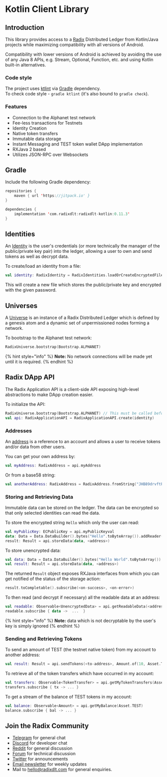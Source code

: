 # Kotlin Client Library

## Introduction

This library provides access to a [Radix](https://www.radixdlt.com/) Distributed Ledger from Kotlin/Java projects while maximizing compatibility with all versions of Android.

Compatibility with lower versions of Android is achieved by avoiding the use of any Java 8 APIs, e.g. Stream, Optional, Function, etc. and using Kotlin built-in alternatives.

### Code style

The project uses [ktlint](https://github.com/shyiko/ktlint) via [Gradle](https://gradle.org/) dependency.  
To check code style - `gradle ktlint` \(it's also bound to `gradle check`\).

### Features

* Connection to the Alphanet test network
* Fee-less transactions for Testnets
* Identity Creation
* Native token transfers
* Immutable data storage
* Instant Messaging and TEST token wallet DApp implementation
* RXJava 2 based
* Utilizes JSON-RPC over Websockets

## Gradle <a id="gradle"></a>

Include the following Gradle dependency:

```kotlin
repositories {
    maven { url 'https://jitpack.io' }
}​
```

```kotlin
dependencies {
    implementation 'com.radixdlt:radixdlt-kotlin:0.11.3'
}
```

## Identities <a id="identities"></a>

An [Identity](../../learn/glossary.md#identity) is the user's credentials \(or more technically the manager of the public/private key pair\) into the ledger, allowing a user to own and send tokens as well as decrypt data.

To create/load an identity from a file:

```kotlin
val identity: RadixIdentity = RadixIdentities.loadOrCreateEncryptedFile("filename.key", "password")
```

This will create a new file which stores the public/private key and encrypted with the given password.

## Universes <a id="universes"></a>

A [Universe](../../learn/glossary.md#universe) is an instance of a Radix Distributed Ledger which is defined by a genesis atom and a dynamic set of unpermissioned nodes forming a network.

To bootstrap to the Alphanet test network:

```kotlin
RadixUniverse.bootstrap(Bootstrap.ALPHANET)
```

{% hint style="info" %}
**Note:** No network connections will be made yet until it is required.
{% endhint %}

## Radix DApp API <a id="radix-dapp-api"></a>

The Radix Application API is a client-side API exposing high-level abstractions to make DApp creation easier.

To initialize the API:

```kotlin
RadixUniverse.bootstrap(Bootstrap.ALPHANET) // This must be called before RadixApplicationAPI.create()
val api: RadixApplicationAPI = RadixApplicationAPI.create(identity)
```

### Addresses <a id="addresses"></a>

An [address](../../learn/glossary.md#address) is a reference to an account and allows a user to receive tokens and/or data from other users.

You can get your own address by:

```kotlin
val myAddress: RadixAddress = api.myAddress
```

Or from a base58 string:

```kotlin
val anotherAddress: RadixAddress = RadixAddress.fromString("JHB89drvftPj6zVCNjnaijURk8D8AMFw4mVja19aoBGmRXWchnJ")
```

### Storing and Retrieving Data <a id="storing-and-retrieving-data"></a>

Immutable data can be stored on the ledger. The data can be encrypted so that only selected identities can read the data.

To store the encrypted string `Hello` which only the user can read:

```kotlin
val myPublicKey: ECPublicKey = api.myPublicKeyval
data: Data = Data.DataBuilder().bytes("Hello".toByteArray()).addReader(myPublicKey).build()
result: Result = api.storeData(data, <address>)
```

To store unencrypted data:

```kotlin
val data: Data = Data.DataBuilder().bytes("Hello World".toByteArray()).unencrypted().build()
val result: Result = api.storeData(data, <address>)
```

The returned `Result` object exposes RXJava interfaces from which you can get notified of the status of the storage action:

```kotlin
result.toCompletable().subscribe(<on-success>, <on-error>)
```

To then read \(and decrypt if necessary\) all the readable data at an address:

```kotlin
val readable: Observable<UnencryptedData> = api.getReadableData(<address>)
readable.subscribe { data ->  ...  }
```

{% hint style="info" %}
**Note:** data which is not decryptable by the user's key is simply ignored
{% endhint %}

### Sending and Retrieving Tokens <a id="sending-and-retrieving-tokens"></a>

To send an amount of TEST \(the testnet native token\) from my account to another address:

```kotlin
val result: Result = api.sendTokens(<to-address>, Amount.of(10, Asset.TEST))
```

To retrieve all of the token transfers which have occurred in my account:

```kotlin
val transfers: Observable<TokenTransfer> = api.getMyTokenTransfers(Asset.TEST)
transfers.subscribe { tx -> ... }
```

To get a stream of the balance of TEST tokens in my account:

```kotlin
val balance: Observable<Amount> = api.getMyBalance(Asset.TEST)
balance.subscribe { bal -> ... }
```

## Join the Radix Community

* ​[Telegram](https://t.me/radix_dlt) for general chat
* ​[Discord](https://discord.gg/7Q7HSZZ) for developer chat
* ​[Reddit](https://reddit.com/r/radix) for general discussion
* ​[Forum](https://forum.radixdlt.com/) for technical discussion
* ​[Twitter](https://twitter.com/radixdlt) for announcements
* ​[Email newsletter](https://radixdlt.typeform.com/to/nyKvMV) for weekly updates
* Mail to [hello@radixdlt.com](mailto:info@radixdlt.com) for general enquiries.

